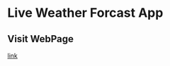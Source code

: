 # Live Weather Forcast App
## Visit WebPage
[link](https://amazing-capybara-9db76d.netlify.app/ "visit page")